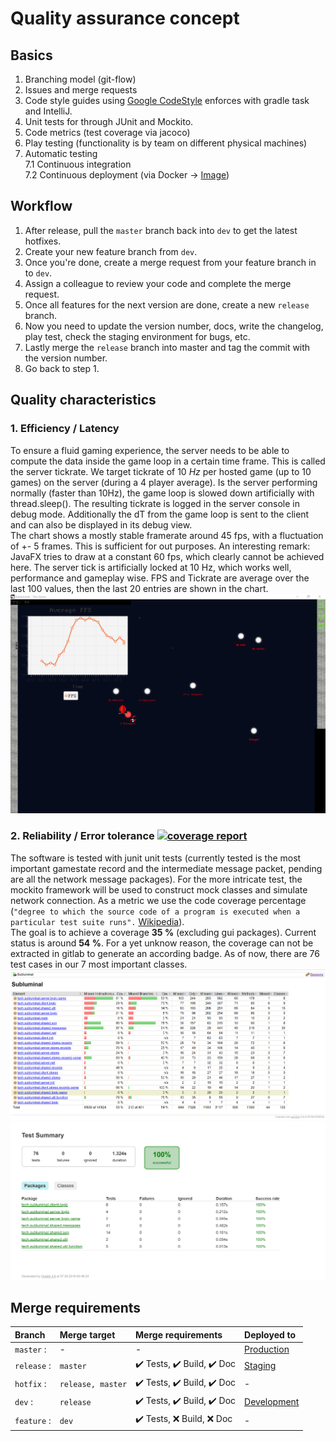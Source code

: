 # Quality assurance concept

## Basics
1. Branching model (git-flow)
2. Issues and merge requests
3. Code style guides using [Google CodeStyle][1] enforces with gradle task and IntelliJ.  
4. Unit tests for through JUnit and Mockito.
5. Code metrics (test coverage via jacoco)
6. Play testing (functionality is by team on different physical machines)
7. Automatic testing  
  7.1 Continuous integration  
  7.2  Continuous deployment (via Docker -> [Image][2])

## Workflow
1. After release, pull the ``master`` branch back into ``dev`` to get the latest hotfixes.
2. Create your new feature branch from ``dev``.
3. Once you're done, create a merge request from your feature branch in to ``dev``.
4. Assign a colleague to review your code and complete the merge request.
5. Once all features for the next version are done, create a new ``release`` branch.
6. Now you need to update the version number, docs, write the changelog, play test, check the staging environment for bugs, etc.
7. Lastly merge the ``release`` branch into master and tag the commit with the version number.
8. Go back to step 1.


## Quality characteristics
### 1. Efficiency / Latency
To ensure a fluid gaming experience, the server needs to be able to compute the data inside the game loop in a certain time frame. This is called the server tickrate. We target tickrate of 10 *Hz* per hosted game (up to 10 games) on the server (during a 4 player average). Is the server performing normally (faster than 10Hz), the game loop is slowed down artificially with thread.sleep(). The resulting tickrate is logged in the server console in debug mode. Additionally the dT from the game loop is sent to the client and can also be displayed in its debug view.  
The chart shows a mostly stable framerate around 45 fps, with a fluctuation of +- 5 frames. This is sufficient for out purposes. An interesting remark: JavaFX tries to draw at a constant 60 fps, which clearly cannot be achieved here. The server tick is artificially locked at 10 Hz, which works well, performance and gameplay wise. FPS and Tickrate are average over the last 100 values, then the last 20 entries are shown in the chart.
![Tickrate Graph](../assets/screenshots/qa/performance.png)


### 2. Reliability / Error tolerance [![coverage report](https://git.scicore.unibas.ch/CS108-FS18/Gruppe-11/badges/master/coverage.svg)](https://git.scicore.unibas.ch/CS108-FS18/Gruppe-11/master)
The software is tested with junit unit tests (currently tested is the most important gamestate record and the intermediate message packet, pending are all the network message  packages). For the more intricate test, the mockito framework will be used to construct mock classes and simulate network connection. As a metric we use the code coverage percentage (``"degree to which the source code of a program is executed when a particular test suite runs".`` [Wikipedia][6]).  
The goal is to achieve a coverage **35 %** (excluding gui packages). Current status is around **54 %**. For a yet unknow reason, the coverage can not be extracted in gitlab to generate an according badge. As of now, there are 76 test cases in our 7 most important classes.
![Jacoco Coverage](../assets/screenshots/qa/jacoco.png)  
![Test Report](../assets/screenshots/qa/test.png)


## Merge requirements

| Branch            | Merge target          | Merge requirements         | Deployed to        |
| :---------------- | :-------------------- | :------------------------- | :----------------- |
| ``master``    :   | -                     | -                          | [Production][3]    |
| ``release`` :     | ``️master``           | ✔️ Tests, ✔️ Build, ✔️ Doc | [Staging][4]       |
| ``hotfix`` :      | ``release, master``   | ✔️ Tests, ✔️ Build, ✔️ Doc | -                  |
| ``dev``       :   | ``release``           | ✔️ Tests, ✔️ Build, ✔️ Doc | [Development][5]   |
| ``feature`` :     | ``dev``               | ✔️ Tests, ❌ Build, ❌ Doc   | -                  |


[1]: https://github.com/google/styleguide/blob/gh-pages/intellij-java-google-style.xml
[2]: https://hub.docker.com/u/subluminalthegame/
[3]: subluminal.tech:1790
[4]: staging.subluminal.tech:1790
[5]: dev.subluminal.tech:1790
[6]: https://en.wikipedia.org/w/index.php?title=Code_coverage&oldid=831669504
 